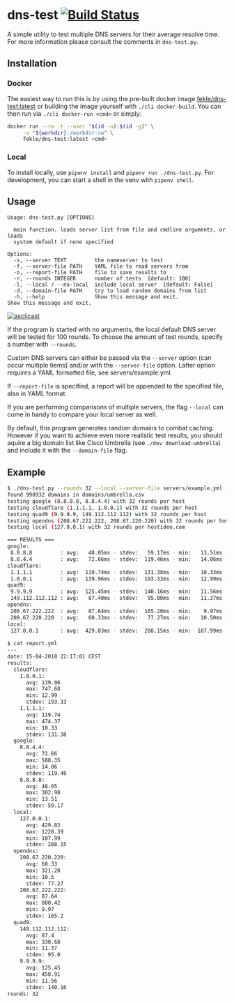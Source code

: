 # dns-test [![Build Status](https://travis-ci.org/fekle/dns-test.svg?branch=master)](https://travis-ci.org/fekle/dns-test)

A simple utility to test multiple DNS servers for their average resolve time.
For more information please consult the comments in `dns-test.py`.

## Installation

### Docker
The easiest way to run this is by using the pre-built docker image [fekle/dns-test:latest](https://hub.docker.com/r/fekle/dns-test/)
or building the image yourself with `./cli docker-build`. You can then run via `./cli docker-run <cmd>` or simply:
```bash
docker run --rm -t --user "$(id -u):$(id -g)" \
     -v "${workdir}:/workdir:rw" \
     fekle/dns-test:latest <cmd>
```
### Local
To install locally, use `pipenv install` and `pipenv run ./dns-test.py`.
For development, you can start a shell in the venv with `pipenv shell`.

## Usage
```
Usage: dns-test.py [OPTIONS]

  main function. loads server list from file and cmdline arguments, or loads
  system default if none specified

Options:
  -s, --server TEXT         the nameserver to test
  -f, --server-file PATH    YAML file to read servers from
  -o, --report-file PATH    file to save results to
  -r, --rounds INTEGER      number of tests  [default: 100]
  -l, --local / --no-local  include local server  [default: False]
  -d, --domain-file PATH    try to load random domains from list
  -h, --help                Show this message and exit.             Show this message and exit.
```
[![asciicast](https://asciinema.org/a/176374.png)](https://asciinema.org/a/176374)

If the program is started with no arguments, the local default DNS server will be tested for 100 rounds.
To choose the amount of test rounds, specify a number with `--rounds`.

Custom DNS servers can either be passed via the `--server` option (can occur multiple tiems) and/or with
the `--server-file` option. Latter option requires a YAML formatted file, see servers/example.yml.

If `--report-file` is specified, a report will be appended to the specified file, also in YAML format.

If you are performing comparisons of multiple servers, the flag `--local` can come in handy to compare your local server as well.

By default, this program generates random domains to combat caching. However if you want to achieve even more realistic test results,
you should aquire a big domain list like Cisco Umbrella (see `./dev download-umbrella`) and include it with the `--domain-file` flag.

## Example
```bash
$ ./dns-test.py --rounds 32 --local --server-file servers/example.yml --domain-file domains/umbrella.csv --report-file report.yml
found 998932 domains in domains/umbrella.csv
testing google (8.8.8.8, 8.8.4.4) with 32 rounds per host
testing cloudflare (1.1.1.1, 1.0.0.1) with 32 rounds per host
testing quad9 (9.9.9.9, 149.112.112.112) with 32 rounds per host
testing opendns (208.67.222.222, 208.67.220.220) with 32 rounds per host
testing local (127.0.0.1) with 32 rounds per hostideo.com

=== RESULTS ===
google:
 8.8.8.8         : avg:   48.05ms - stdev:   59.17ms - min:   13.51ms - max:  302.98ms
 8.8.4.4         : avg:   72.66ms - stdev:  119.46ms - min:   14.06ms - max:  588.35ms
cloudflare:
 1.1.1.1         : avg:  119.74ms - stdev:  131.38ms - min:   10.33ms - max:  474.37ms
 1.0.0.1         : avg:  139.96ms - stdev:  193.33ms - min:   12.99ms - max:  747.68ms
quad9:
 9.9.9.9         : avg:  125.45ms - stdev:  140.16ms - min:   11.56ms - max:  450.91ms
 149.112.112.112 : avg:   87.40ms - stdev:   95.00ms - min:   11.37ms - max:  330.68ms
opendns:
 208.67.222.222  : avg:   87.64ms - stdev:  165.20ms - min:    9.97ms - max:  880.42ms
 208.67.220.220  : avg:   60.33ms - stdev:   77.27ms - min:   10.50ms - max:  321.28ms
local:
 127.0.0.1       : avg:  429.83ms - stdev:  288.15ms - min:  107.99ms - max: 1228.39ms
 
$ cat report.yml
---
date: 15-04-2018 22:17:01 CEST
results:
  cloudflare:
    1.0.0.1:
      avg: 139.96
      max: 747.68
      min: 12.99
      stdev: 193.33
    1.1.1.1:
      avg: 119.74
      max: 474.37
      min: 10.33
      stdev: 131.38
  google:
    8.8.4.4:
      avg: 72.66
      max: 588.35
      min: 14.06
      stdev: 119.46
    8.8.8.8:
      avg: 48.05
      max: 302.98
      min: 13.51
      stdev: 59.17
  local:
    127.0.0.1:
      avg: 429.83
      max: 1228.39
      min: 107.99
      stdev: 288.15
  opendns:
    208.67.220.220:
      avg: 60.33
      max: 321.28
      min: 10.5
      stdev: 77.27
    208.67.222.222:
      avg: 87.64
      max: 880.42
      min: 9.97
      stdev: 165.2
  quad9:
    149.112.112.112:
      avg: 87.4
      max: 330.68
      min: 11.37
      stdev: 95.0
    9.9.9.9:
      avg: 125.45
      max: 450.91
      min: 11.56
      stdev: 140.16
rounds: 32
```